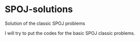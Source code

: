 # SPOJ-solutions
Solution of the classic SPOJ problems

I will try to put the codes for the basic SPOJ classic problems.
